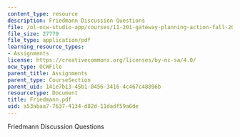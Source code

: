 ```yaml
---
content_type: resource
description: Friedmann Discussion Questions
file: /ol-ocw-studio-app/courses/11-201-gateway-planning-action-fall-2002/a53abaa776374134d82d11dadf59a6de_Friedmann.pdf
file_size: 27779
file_type: application/pdf
learning_resource_types:
- Assignments
license: https://creativecommons.org/licenses/by-nc-sa/4.0/
ocw_type: OCWFile
parent_title: Assignments
parent_type: CourseSection
parent_uid: 141e7b13-45b1-0456-3416-4c467c48896b
resourcetype: Document
title: Friedmann.pdf
uid: a53abaa7-7637-4134-d82d-11dadf59a6de
---
```

Friedmann Discussion Questions